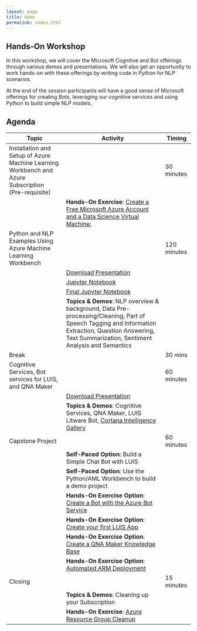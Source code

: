```yaml
---
layout: page
title: Home
permalink: index.html
---
```


## Hands-On Workshop

In this workshop, we will cover the Microsoft Cognitive and Bot offerings through various demos and presentations. We will also get an opportunity to work hands-on with these offerings by writing code in Python for NLP scenarios.

At the end of the session participants will have a good sense of Microsoft offerings for creating Bots, leveraging our cognitive services and using Python to build simple NLP models.

## Agenda

| Topic | Activity | Timing |
| --- | --- | --- |
| Installation and Setup of Azure Machine Learning Workbench and Azure Subscription (Pre-requisite) | | 30 minutes |
| | **Hands-On Exercise**: [Create a Free Microsoft Azure Account and a Data Science Virtual Machine: ](https://azure-immersion.github.io/bot-in-a-day/setup.html) | |
| Python and NLP Examples Using Azure Machine Learning Workbench | | 120 minutes |
| | [Download Presentation](assets/presentation-natural_language_processing.pdf) | |
| | [Jupyter Notebook](assets/notebook-movie_review.ipynb) | |
| | [Final Jupyter Notebook](assets/notebook-movie_review_final.ipynb) | |
| | **Topics & Demos**: NLP overview & background, Data Pre-processing/Cleaning, Part of Speech Tagging and Information Extraction, Question Answering, Text Summarization, Sentiment Analysis and Semantics | |
| Break | | 30 mins |
| Cognitive Services, Bot services for LUIS, and QNA Maker | | 60 minutes |
| | [Download Presentation](assets/presentation-cognitive_and_bot.pdf) | |
| | **Topics & Demos**: Cognitive Services, QNA Maker, LUIS Litware Bot, [Cortana Intelligence Gallery](https://gallery.cortanaintelligence.com/) | |
| Capstone Project | | 60 minutes |
| | **Self-Paced Option**: Build a Simple Chat Bot with LUIS | |
| | **Self-Paced Option**: Use the Python/AML Workbench to build a demo project | |
| | **Hands-On Exercise Option**: [Create a Bot with the Azure Bot Service](https://azure-immersion.github.io/bot-in-a-day/bot.html) | |
| | **Hands-On Exercise Option**: [Create your first LUIS App](https://azure-immersion.github.io/bot-in-a-day/luis.html) | |
| | **Hands-On Exercise Option**: [Create a QNA Maker Knowledge Base](https://azure-immersion.github.io/bot-in-a-day/qna.html) | |
| | **Hands-On Exercise Option**: [Automated ARM Deployment](https://azure-immersion.github.io/bot-in-a-day/arm.html) | |
| Closing | | 15 minutes |
| | **Topics & Demos**: Cleaning up your Subscription | |
| | **Hands-On Exercise**: [Azure Resource Group Cleanup](https://azure-immersion.github.io/bot-in-a-day/cleanup.html) | |
